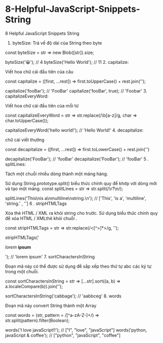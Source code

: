 # 8-Helpful-JavaScript-Snippets-String

8 Helpful JavaScript Snippets String 
1. byteSize: 
Trả về độ dài của String theo byte

const byteSize = str => new Blob([str]).size;

byteSize('😀'); // 4
byteSize('Hello World'); // 11
2. capitalize: 

Viết hoa chữ cái đầu tiên của câu

const capitalize = ([first, ...rest]) =>
  first.toUpperCase() + rest.join('');
  
capitalize('fooBar'); // 'FooBar'
capitalize('fooBar', true); // 'Foobar'
3. capitalizeEveryWord: 

Viết hoa chữ cái đầu tiên của mỗi từ

const capitalizeEveryWord = str => str.replace(/\b[a-z]/g, char => char.toUpperCase());

capitalizeEveryWord('hello world!'); // 'Hello World!'
4. decapitalize: 

chữ cái viết thường

const decapitalize = ([first, ...rest]) =>
  first.toLowerCase() + rest.join('')

decapitalize('FooBar'); // 'fooBar'
decapitalize('FooBar'); // 'fooBar'
5 . splitLines: 

Tách một chuỗi nhiều dòng thành một mảng hàng.

Sử dụng String.prototype.split() biểu thức chính quy để khớp với dòng mới và tạo một mảng.
const splitLines = str => str.split(/\r?\n/);

splitLines('This\nis a\nmultiline\nstring.\n'); // ['This', 'is a', 'multiline', 'string.' , '']
6 . stripHTMLTags 

Xóa thẻ HTML / XML ra khỏi string cho trước. Sử dụng biểu thức chính quy để xóa HTML / XMLthẻ khỏi chuỗi .

const stripHTMLTags = str => str.replace(/<[^>]*>/g, '');

stripHTMLTags('<p><em>lorem</em> <strong>ipsum</strong></p>'); // 'lorem ipsum'
7. sortCharactersInString 

Đoạn mã này có thể được sử dụng để sắp xếp theo thứ tự abc các ký tự trong một chuỗi.

const sortCharactersInString = str => [...str].sort((a, b) => a.localeCompare(b)).join('');

sortCharactersInString('cabbage'); // 'aabbceg'
8. words 

Đoạn mã này convert String thành một Array

const words = (str, pattern = /[^a-zA-Z-]+/) => str.split(pattern).filter(Boolean);

words('I love javaScript!!'); // ["I", "love", "javaScript"]
words('python, javaScript & coffee'); // ["python", "javaScript", "coffee"]
